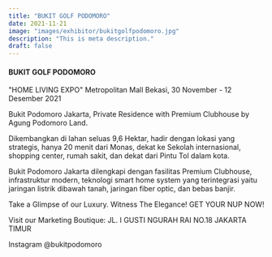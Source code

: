 ```yaml
---
title: "BUKIT GOLF PODOMORO"
date: 2021-11-21
image: "images/exhibitor/bukitgolfpodomoro.jpg"
description: "This is meta description."
draft: false
---
```


#### BUKIT GOLF PODOMORO

"HOME LIVING EXPO"
Metropolitan Mall Bekasi, 30 November - 12 Desember 2021

Bukit Podomoro Jakarta, Private Residence with Premium Clubhouse by Agung Podomoro Land.

Dikembangkan di lahan seluas 9,6 Hektar, hadir dengan lokasi yang strategis, hanya 20 menit dari Monas, dekat ke Sekolah internasional, shopping center, rumah sakit, dan dekat dari Pintu Tol dalam kota. 
 
Bukit Podomoro Jakarta dilengkapi dengan fasilitas Premium Clubhouse, infrastruktur modern, teknologi smart home system yang terintegrasi yaitu jaringan listrik dibawah tanah, jaringan fiber optic, dan bebas banjir. 

Take a Glimpse of our Luxury. Witness The Elegance!
GET YOUR NUP NOW!

Visit our Marketing Boutique:
JL. I GUSTI NGURAH RAI NO.18
JAKARTA TIMUR


Instagram @bukitpodomoro

